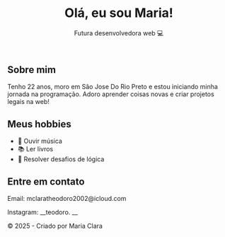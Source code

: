 <!DOCTYPE html>
<html lang="pt-br">
<head>
  <meta charset="UTF-8">
  <meta name="viewport" content="width=device-width, initial-scale=1.0">
  <title>Sobre Mim</title>
  <link rel="stylesheet" href="style.css">
</head>
<body>

  <header>
    <h1>Olá, eu sou Maria!</h1>
    <p>Futura desenvolvedora web 💻</p>
  </header>

  <section class="sobre">
    <h2>Sobre mim</h2>
    <p>Tenho 22 anos, moro em São Jose Do Rio Preto  e estou iniciando minha jornada na programação. Adoro aprender coisas novas e criar projetos legais na web!</p>
  </section>

  <section class="hobbies">
    <h2>Meus hobbies</h2>
    <ul>
      <li>🎵 Ouvir música</li>
      <li>📚 Ler livros</li>
      <li>🧠 Resolver desafios de lógica</li>
    </ul>
  </section>

  <section class="contato">
    <h2>Entre em contato</h2>
    <p>Email: mclaratheodoro2002@icloud.com</p>
    <p>Instagram: __teodoro. __</p>
  </section>

  <footer>
    <p>&copy; 2025 - Criado por Maria Clara</p>
  </footer>

</body>
</html>
